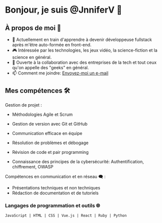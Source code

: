 # Bonjour, je suis @JnniferV 👋

## À propos de moi 🚀

- 🌱 Actuellement en train d'apprendre à devenir développeuse fullstack après m'être auto-formée en front-end.
- 🎮 Intéressée par les technologies, les jeux vidéo, la science-fiction et la science en général.
- 🤝 Ouverte à la collaboration avec des entreprises de la tech et tout ceux qu'on appelle des "geeks" en général.
- 📫 Comment me joindre: [Envoyez-moi un e-mail](mailto:)

## Mes compétences 🛠️

Gestion de projet :
- Méthodologies Agile et Scrum
- Gestion de version avec Git et GitHub
- Communication efficace en équipe
- Résolution de problèmes et débogage
- Révision de code et pair programming

- Connaissance des principes de la cybersécurité: Authentification, chiffrement, OWASP

Compétences en communication et en réseau 🗨️ :
- Présentations techniques et non techniques
- Rédaction de documentation et de tutoriels

### Langages de programmation et outils 🌐

```text
JavaScript | HTML | CSS | Vue.js | React | Ruby | Python
